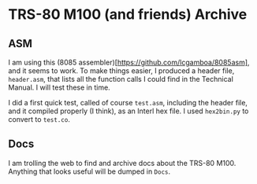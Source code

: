 # TRS-80 M100 (and friends) Archive

## ASM

I am using this (8085 assembler)[https://github.com/lcgamboa/8085asm], and it seems to work. To make things easier, I produced a header file, `header.asm`, that lists all the function calls I could find in the Technical Manual. I will test these in time.

I did a first quick test, called of course `test.asm`, including the header file, and it compiled properly (I think), as an Interl hex file. I used `hex2bin.py` to convert to `test.co`.

## Docs

I am trolling the web to find and archive docs about the TRS-80 M100. Anything that looks useful will be dumped in `Docs`.